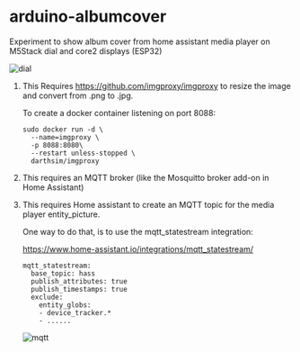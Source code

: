 # arduino-albumcover

Experiment to show album cover from home assistant media player on M5Stack dial and core2 displays (ESP32)

![dial](https://i.imgur.com/suuqg7B.jpg)

1. This Requires https://github.com/imgproxy/imgproxy to resize the image and convert from .png to .jpg.

   To create a docker container listening on port 8088:

   ```
   sudo docker run -d \
     --name=imgproxy \
     -p 8088:8080\
     --restart unless-stopped \
     darthsim/imgproxy
   ```
  
2. This requires an MQTT broker (like the Mosquitto broker add-on in Home Assistant) 

3. This requires Home assistant to create an MQTT topic for the media player entity_picture.

   One way to do that, is to use the mqtt_statestream integration:

   https://www.home-assistant.io/integrations/mqtt_statestream/

   ```
   mqtt_statestream:
     base_topic: hass
     publish_attributes: true
     publish_timestamps: true
     exclude:
       entity_globs:
       - device_tracker.*
       - ......
   ```

   ![mqtt](https://i.imgur.com/W8y48h6.png)
   
   